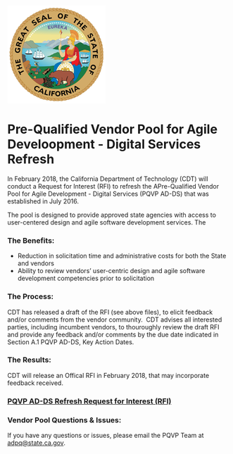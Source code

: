 ![The great Seal of the State of California](GreatSeal.png)
# Pre-Qualified Vendor Pool for Agile Develoopment - Digital Services Refresh 

In February 2018, the California Department of Technology (CDT) will conduct a Request for Interest (RFI) to refresh the APre-Qualified Vendor Pool for Agile Development - Digital Services (PQVP AD-DS) that was established in July 2016. 

The pool is designed to provide approved state agencies with access to user-centered design and agile software development services. The 

### The Benefits:
* Reduction in solicitation time and administrative costs for both the State and vendors
* Ability to review vendors’ user-centric design and agile software development competencies prior to solicitation

### The Process:
CDT has released a draft of the RFI (see above files), to elicit feedback and/or comments from the vendor community.  CDT advises all interested parties, including incumbent vendors, to thouroughly review the draft RFI and provide any feedback and/or comments by the due date indicated in Section A.1 PQVP AD-DS, Key Action Dates.    

### The Results:
CDT will release an Offical RFI in February 2018, that may incorporate feedback received.

### [PQVP AD-DS Refresh Request for Interest (RFI)](https://github.com/CDTProcurement/adpq/blob/master/Pre-Release%20RFI%20CDT-PQVP-0118%20-%20Pre-Qualified%20Vendor%20Pool.pdf)
 
### Vendor Pool Questions & Issues:
If you have any questions or issues, please email the PQVP Team at adpq@state.ca.gov.
 
